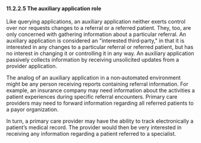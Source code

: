 #### 11.2.2.5 The auxiliary application role

Like querying applications, an auxiliary application neither exerts control over nor requests changes to a referral or a referred patient. They, too, are only concerned with gathering information about a particular referral. An auxiliary application is considered an "interested third‑party," in that it is interested in any changes to a particular referral or referred patient, but has no interest in changing it or controlling it in any way. An auxiliary application passively collects information by receiving unsolicited updates from a provider application.

The analog of an auxiliary application in a non‑automated environment might be any person receiving reports containing referral information. For example, an insurance company may need information about the activities a patient experiences during specific referral encounters. Primary care providers may need to forward information regarding all referred patients to a payor organization.

In turn, a primary care provider may have the ability to track electronically a patient’s medical record. The provider would then be very interested in receiving any information regarding a patient referred to a specialist.
